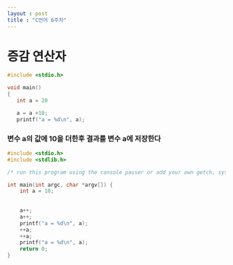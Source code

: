 ```yaml
---
layout : post
title : "C언어 6주차"
---
```


# 증감 연산자

```cpp
#include <stdio.h>

void main()
{
   int a = 20

   a = a +10;
   printf("a = %d\n", a);

```


### 변수 a의 값에 10을 더한후 결과를 변수 a에 저장한다

```cpp
#include <stdio.h>
#include <stdlib.h>

/* run this program using the console pauser or add your own getch, system("pause") or input loop */

int main(int argc, char *argv[]) {
	int a = 10;
	
	
	a++;
	a++;
	printf("a = %d\n", a);
	++a;
	++a;
	printf("a = %d\n", a);
	return 0;
}
